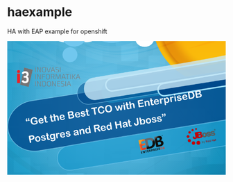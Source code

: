 # haexample
HA with EAP example for openshift

![alt text](https://raw.githubusercontent.com/isnuryusuf/haexample/master/edb-redhat.png)

